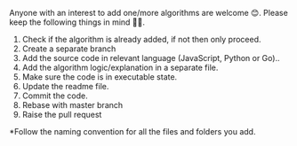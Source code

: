 Anyone with an interest to add one/more algorithms are welcome 😊.
Please keep the following things in mind 🙏🙏.
1. Check if the algorithm is already added, if not then only proceed.
2. Create a separate branch 
3. Add the source code in relevant language (JavaScript, Python or Go)..
4. Add the algorithm logic/explanation in a separate file.
5. Make sure the code is in executable state.
6. Update the readme file.
7. Commit the code.
8. Rebase with master branch
9. Raise the pull request

*Follow the naming convention for all the files and folders you add.
